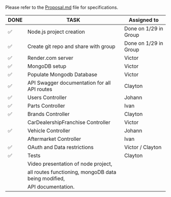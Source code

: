 
Please refer to the [Proposal.md](https://github.com/claymeisByuI/CSe341_FinalProject/blob/master/Proposal.md) file for specifications.



| **DONE** | **TASK**                                                 | **Assigned to**           |
|-----| ---------------------------------------------------- | --------------------- |
|  ✅| Node.js project creation                             | Done on 1/29 in Group |
|  ✅| Create git repo and share with group                 | Done on 1/29 in Group |
|  ✅ | Render.com server | Victor | 
| ✅  | MongoDB setup                                        | Victor                |
| ✅  | Populate Mongodb Database                            | Victor                |
| ✅  | API Swagger documentation for all API routes         | Clayton               |
| ✅  | Users Controller                                     | Johann                |
| ✅  | Parts Controller                                     | Ivan                  |
| ✅  | Brands Controller                                    | Clayton               |
|     | CarDealershipFranchise Controller                    | Victor                |
| ✅  | Vehicle Controller                                   | Johann                |
|     | Aftermarket Controller                               | Ivan                  |
| ✅  | OAuth and Data restrictions                          | Víctor / Clayton                |
| ✅  | Tests                                                | Clayton                |
|     | Video presentation of node project,                  |                       |
|     | all routes functioning, mongoDB data being modified, |                       |
|     | API documentation.                               |                       |
